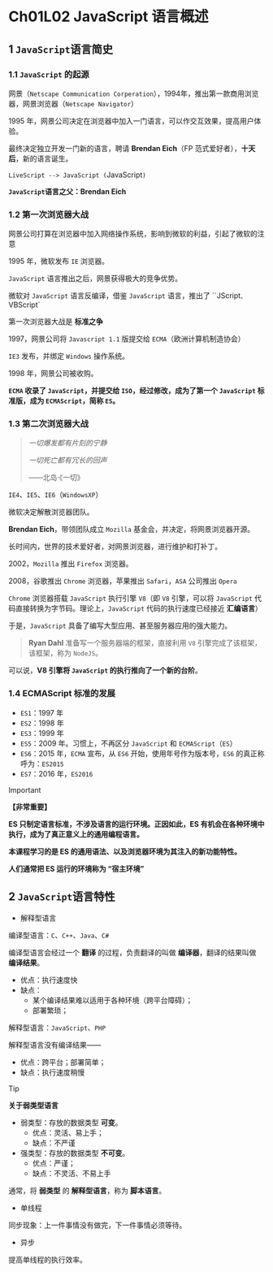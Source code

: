# Ch01L02 JavaScript 语言概述



## 1 `JavaScript`语言简史

### 1.1 `JavaScript` 的起源

网景（`Netscape Communication Corperation`），1994年，推出第一款商用浏览器，网景浏览器（`Netscape Navigator`）

1995 年，网景公司决定在浏览器中加入一门语言，可以作交互效果，提高用户体验。

最终决定独立开发一门新的语言，聘请 **Brendan Eich**（FP 范式爱好者），**十天后**，新的语言诞生。

`LiveScript --> JavaScript (`JavaScript`)`

**`JavaScript`语言之父：Brendan Eich**



### 1.2 第一次浏览器大战

网景公司打算在浏览器中加入网络操作系统，影响到微软的利益，引起了微软的注意

1995 年，微软发布 `IE` 浏览器。

`JavaScript` 语言推出之后，网景获得极大的竞争优势。

微软对 `JavaScript` 语言反编译，借鉴 `JavaScript` 语言，推出了 ``JScript`、`VBScript`

第一次浏览器大战是 **标准之争**

1997，网景公司将 `Javascript 1.1` 版提交给 `ECMA`（欧洲计算机制造协会）

`IE3` 发布，并绑定 `Windows` 操作系统。

1998 年，网景公司被收购。

**`ECMA` 收录了 `JavaScript`，并提交给 `ISO`，经过修改，成为了第一个 `JavaScript` 标准版，成为 `ECMAScript`，简称 `ES`。**



### 1.3 第二次浏览器大战

> *一切爆发都有片刻的宁静*
>
> *一切死亡都有冗长的回声*
>
> ——北岛·《一切》


`IE4`、`IE5`、`IE6`（`WindowsXP`）

微软决定解散浏览器团队。

**Brendan Eich**，带领团队成立 `Mozilla` 基金会，并决定，将网景浏览器开源。

长时间内，世界的技术爱好者，对网景浏览器，进行维护和打补丁。


2002，`Mozilla` 推出 `Firefox` 浏览器。

2008，谷歌推出 `Chrome` 浏览器，苹果推出 `Safari`，`ASA` 公司推出 `Opera`

`Chrome` 浏览器搭载 `JavaScript` 执行引擎 `V8`（即 `V8` 引擎，可以将 `JavaScript` 代码直接转换为字节码。理论上，`JavaScript` 代码的执行速度已经接近 **汇编语言**）

于是，`JavaScript` 具备了编写大型应用、甚至服务器应用的强大能力。

> **Ryan Dahl** 准备写一个服务器端的框架，直接利用 `V8` 引擎完成了该框架，该框架，称为 `NodeJS`。

可以说，**V8 引擎将 `JavaScript` 的执行推向了一个新的台阶**。



### 1.4 ECMAScript 标准的发展

- `ES1`：1997 年
- `ES2`：1998 年
- `ES3`：1999 年
- `ES5`：2009 年。习惯上，不再区分 `JavaScript` 和 `ECMAScript`（`ES`）
- `ES6`：2015 年，`ECMA` 宣布，从 `ES6` 开始，使用年号作为版本号，`ES6` 的真正称呼为：`ES2015`
- `ES7`：2016 年，`ES2016`

> [!important]
>
> **【非常重要】**
>
> **ES 只制定语言标准，不涉及语言的运行环境。正因如此，ES 有机会在各种环境中执行，成为了真正意义上的通用编程语言。**
>
> **本课程学习的是 ES 的通用语法、以及浏览器环境为其注入的新功能特性。**
>
> **人们通常把 ES 运行的环境称为 “宿主环境”**



## 2 `JavaScript`语言特性

- 解释型语言

编译型语言：`C`、`C++`、`Java`、`C#`

编译型语言会经过一个 **翻译** 的过程，负责翻译的叫做 **编译器**，翻译的结果叫做 **编译结果**。

- 优点：执行速度快
- 缺点：
  - 某个编译结果难以适用于各种环境（跨平台障碍）；
  - 部署繁琐；

解释型语言：`JavaScript`、`PHP`

解释型语言没有编译结果——

- 优点：跨平台；部署简单；
- 缺点：执行速度稍慢  



> [!tip]
>
> **关于弱类型语言**
>
> - 弱类型：存放的数据类型 **可变**。
>   - 优点：灵活、易上手；
>   - 缺点：不严谨
> - 强类型：存放的数据类型 **不可变**。
>   - 优点：严谨；
>   - 缺点：不灵活、不易上手
>
> 通常，将 **弱类型** 的 **解释型语言**，称为 **脚本语言**。

- 单线程

同步现象：上一件事情没有做完，下一件事情必须等待。

- 异步

提高单线程的执行效率。